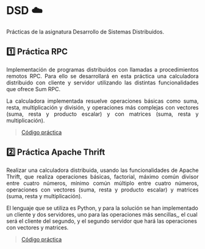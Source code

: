 # DSD ☁️
Prácticas de la asignatura Desarrollo de Sistemas Distribuidos.

## :one: Práctica RPC
<p align="justify">
Implementación de programas distribuidos con llamadas a procedimientos remotos RPC. Para ello se desarrollará en esta práctica una calculadora distribuido con cliente y servidor utilizando las distintas funcionalidades que ofrece Sum RPC.
</p>

<p align="justify">
La calculadora implementada resuelve operaciones básicas como suma, resta, multiplicación y división, y operaciones más complejas con vectores (suma, resta y producto escalar) y con matrices (suma, resta y multiplicación).
</p>

> [Código práctica](https://github.com/javier-23/DSD/tree/06ee78666559a2578d748e762c113f442b51fc67/P2 "Código práctica")

## 2️⃣ Práctica Apache Thrift
<p align="justify">
Realizar una calculadora distribuida, usando las funcionalidades de Apache Thrift, que realiza operaciones básicas, factorial, máximo común divisor entre cuatro números, mínimo común múltiplo entre cuatro números, operaciones con vectores (suma, resta y producto escalar) y matrices (suma, resta y multiplicación).

El lenguaje que se utiliza es Python, y para la solución se han implementado un cliente y dos servidores, uno para las operaciones más sencillas,, el cual será el cliente del segundo, y el segundo servidor que hará las operaciones con vectores y matrices.
</p>

>[Código práctica](https://github.com/javier-23/DSD/tree/3647db5ecfaeb9fd5fbcd2207f9f9fafbe90f3f7/P3)
